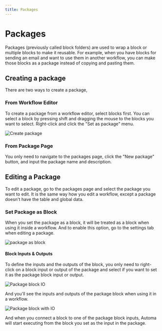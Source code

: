 ```yaml
---
title: Packages
---
```


# Packages

Packages (previously called block folders) are used to wrap a block or multiple blocks to make it reusable. For example, when you have blocks for sending an email and want to use them in another workflow, you can make those blocks as a package instead of copying and pasting them.

## Creating a package

There are two ways to create a package,

### From Workflow Editor

To create a package from a workflow editor, select blocks first. You can select a block by pressing shift and dragging the mouse to the blocks you want to select. Right-click and click the "Set as package" menu.

![Create package](https://s3.ap-southeast-1.amazonaws.com/automa-pub/i/2024/12/03/10dc4w-73.gif)

### From Package Page

You only need to navigate to the packages page, click the "New package" button, and input the package name and description.

## Editing a Package

To edit a package, go to the packages page and select the package you want to edit. It is the same way how you edit a workflow, except a package doesn't have the table and global data.

### Set Package as Block

When you set the package as a block, it will be treated as a block when using it inside a workflow. And to enable this option, go to the settings tab when editing a package.

![package as block](https://s3.ap-southeast-1.amazonaws.com/automa-pub/i/2024/12/03/10dzao-fs.gif)

#### Block Inputs & Outputs

To define the inputs and the outputs of the block, you only need to right-click on a block input or output of the package and select if you want to set it as the package block input or output.

![Package block IO](https://s3.ap-southeast-1.amazonaws.com/automa-pub/i/2024/12/03/10esg5-dt.gif)

And you'll see the inputs and outputs of the package block when using it in a workflow.

![Package block with IO](https://s3.ap-southeast-1.amazonaws.com/automa-pub/i/2024/12/02/17b5bh-2q.png)

And when you connect a block to one of the package block inputs, Automa will start executing from the block you set as the input in the package.

